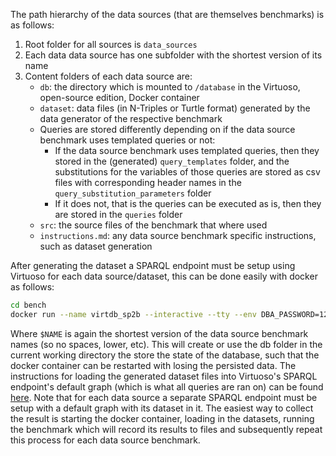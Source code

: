 The path hierarchy of the data sources (that are themselves benchmarks) is as follows:
1. Root folder for all sources is `data_sources`
2. Each data data source has one subfolder with the shortest version of its name
3. Content folders of each data source are: 
   - `db`: the directory which is mounted to `/database` in the Virtuoso, open-source edition, Docker container
   - `dataset`: data files (in N-Triples or Turtle format) generated by the data generator of the respective benchmark
   - Queries are stored differently depending on if the data source benchmark uses templated queries or not:
     - If the data source benchmark uses templated queries, then they stored in the (generated) `query_templates` folder, and the substitutions for the variables of those queries are stored as csv files with corresponding header names in the `query_substitution_parameters` folder
     - If it does not, that is the queries can be executed as is, then they are stored in the `queries` folder
   - `src`: the source files of the benchmark that where used
   - `instructions.md`: any data source benchmark specific instructions, such as dataset generation

After generating the dataset a SPARQL endpoint must be setup using Virtuoso for each data source/dataset, this can be done easily with docker as follows:
```sh
cd bench
docker run --name virtdb_sp2b --interactive --tty --env DBA_PASSWORD=1234 --publish 1111:1111 --publish  8890:8890 --volume `pwd`/data_sources/$NAME/db:/database openlink/virtuoso-opensource-7@sha256:e07868a3db9090400332eaa8ee694b8cf9bf7eebc26db6bbdc3bb92fd30ed010
```
Where `$NAME` is again the shortest version of the data source benchmark names (so no spaces, lower, etc).
This will create or use the db folder in the current working directory the store the state of the database, such that the docker container can be restarted with losing the persisted data.
The instructions for loading the generated dataset files into Virtuoso's SPARQL endpoint's default graph (which is what all queries are ran on) can be found [here](./setup_virtuose.md). Note that for each data source a separate SPARQL endpoint must be setup with a default graph with its dataset in it. The easiest way to collect the result is starting the docker container, loading in the datasets, running the benchmark which will record its results to files and subsequently repeat this process for each data source benchmark.